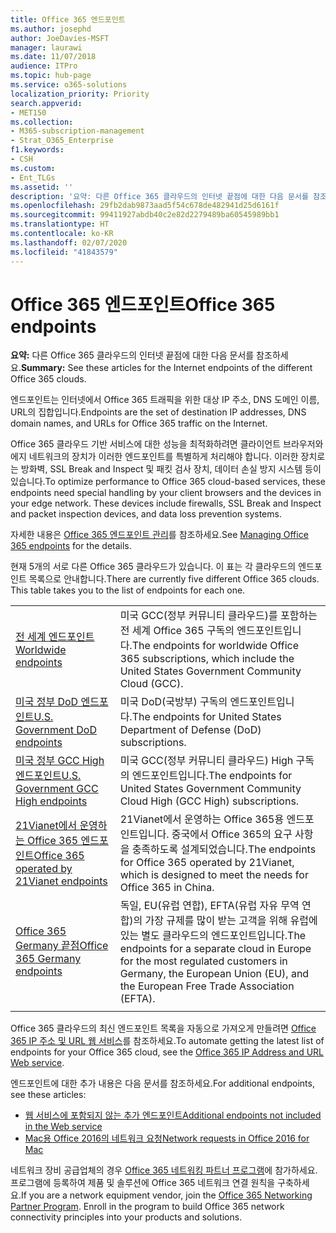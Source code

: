```yaml
---
title: Office 365 엔드포인트
ms.author: josephd
author: JoeDavies-MSFT
manager: laurawi
ms.date: 11/07/2018
audience: ITPro
ms.topic: hub-page
ms.service: o365-solutions
localization_priority: Priority
search.appverid:
- MET150
ms.collection:
- M365-subscription-management
- Strat_O365_Enterprise
f1.keywords:
- CSH
ms.custom:
- Ent_TLGs
ms.assetid: ''
description: '요약: 다른 Office 365 클라우드의 인터넷 끝점에 대한 다음 문서를 참조하세요.'
ms.openlocfilehash: 29fb2dab9873aad5f54c678de482941d25d6161f
ms.sourcegitcommit: 99411927abdb40c2e82d2279489ba60545989bb1
ms.translationtype: HT
ms.contentlocale: ko-KR
ms.lasthandoff: 02/07/2020
ms.locfileid: "41843579"
---
```

# <a name="office-365-endpoints"></a><span data-ttu-id="62648-103">Office 365 엔드포인트</span><span class="sxs-lookup"><span data-stu-id="62648-103">Office 365 endpoints</span></span>

<span data-ttu-id="62648-104">**요약:** 다른 Office 365 클라우드의 인터넷 끝점에 대한 다음 문서를 참조하세요.</span><span class="sxs-lookup"><span data-stu-id="62648-104">**Summary:** See these articles for the Internet endpoints of the different Office 365 clouds.</span></span>
  
<span data-ttu-id="62648-105">엔드포인트는 인터넷에서 Office 365 트래픽을 위한 대상 IP 주소, DNS 도메인 이름, URL의 집합입니다.</span><span class="sxs-lookup"><span data-stu-id="62648-105">Endpoints are the set of destination IP addresses, DNS domain names, and URLs for Office 365 traffic on the Internet.</span></span> 

<span data-ttu-id="62648-p101">Office 365 클라우드 기반 서비스에 대한 성능을 최적화하려면 클라이언트 브라우저와 에지 네트워크의 장치가 이러한 엔드포인트를 특별하게 처리해야 합니다. 이러한 장치로는 방화벽, SSL Break and Inspect 및 패킷 검사 장치, 데이터 손실 방지 시스템 등이 있습니다.</span><span class="sxs-lookup"><span data-stu-id="62648-p101">To optimize performance to Office 365 cloud-based services, these endpoints need special handling by your client browsers and the devices in your edge network. These devices include firewalls, SSL Break and Inspect and packet inspection devices, and data loss prevention systems.</span></span>

<span data-ttu-id="62648-108">자세한 내용은 [Office 365 엔드포인트 관리](managing-office-365-endpoints.md)를 참조하세요.</span><span class="sxs-lookup"><span data-stu-id="62648-108">See [Managing Office 365 endpoints](managing-office-365-endpoints.md) for the details.</span></span>

<span data-ttu-id="62648-p102">현재 5개의 서로 다른 Office 365 클라우드가 있습니다. 이 표는 각 클라우드의 엔드포인트 목록으로 안내합니다.</span><span class="sxs-lookup"><span data-stu-id="62648-p102">There are currently five different Office 365 clouds. This table takes you to the list of endpoints for each one.</span></span>

|||
|:-------|:-----|
| [<span data-ttu-id="62648-111">전 세계 엔드포인트</span><span class="sxs-lookup"><span data-stu-id="62648-111">Worldwide endpoints</span></span>](urls-and-ip-address-ranges.md) | <span data-ttu-id="62648-112">미국 GCC(정부 커뮤니티 클라우드)를 포함하는 전 세계 Office 365 구독의 엔드포인트입니다.</span><span class="sxs-lookup"><span data-stu-id="62648-112">The endpoints for worldwide Office 365 subscriptions, which include the United States Government Community Cloud (GCC).</span></span> |
| [<span data-ttu-id="62648-113">미국 정부 DoD 엔드포인트</span><span class="sxs-lookup"><span data-stu-id="62648-113">U.S. Government DoD endpoints</span></span>](office-365-u-s-government-dod-endpoints.md) | <span data-ttu-id="62648-114">미국 DoD(국방부) 구독의 엔드포인트입니다.</span><span class="sxs-lookup"><span data-stu-id="62648-114">The endpoints for United States Department of Defense (DoD) subscriptions.</span></span> |
| [<span data-ttu-id="62648-115">미국 정부 GCC High 엔드포인트</span><span class="sxs-lookup"><span data-stu-id="62648-115">U.S. Government GCC High endpoints</span></span>](office-365-u-s-government-gcc-high-endpoints.md) | <span data-ttu-id="62648-116">미국 GCC(정부 커뮤니티 클라우드) High 구독의 엔드포인트입니다.</span><span class="sxs-lookup"><span data-stu-id="62648-116">The endpoints for United States Government Community Cloud High (GCC High) subscriptions.</span></span> |
| [<span data-ttu-id="62648-117">21Vianet에서 운영하는 Office 365 엔드포인트</span><span class="sxs-lookup"><span data-stu-id="62648-117">Office 365 operated by 21Vianet endpoints</span></span>](urls-and-ip-address-ranges-21vianet.md) | <span data-ttu-id="62648-118">21Vianet에서 운영하는 Office 365용 엔드포인트입니다. 중국에서 Office 365의 요구 사항을 충족하도록 설계되었습니다.</span><span class="sxs-lookup"><span data-stu-id="62648-118">The endpoints for Office 365 operated by 21Vianet, which is designed to meet the needs for Office 365 in China.</span></span> |
| [<span data-ttu-id="62648-119">Office 365 Germany 끝점</span><span class="sxs-lookup"><span data-stu-id="62648-119">Office 365 Germany endpoints</span></span>](office-365-germany-endpoints.md) | <span data-ttu-id="62648-120">독일, EU(유럽 연합), EFTA(유럽 자유 무역 연합)의 가장 규제를 많이 받는 고객을 위해 유럽에 있는 별도 클라우드의 엔드포인트입니다.</span><span class="sxs-lookup"><span data-stu-id="62648-120">The endpoints for a separate cloud in Europe for the most regulated customers in Germany, the European Union (EU), and the European Free Trade Association (EFTA).</span></span> |
|||

<span data-ttu-id="62648-121">Office 365 클라우드의 최신 엔드포인트 목록을 자동으로 가져오게 만들려면 [Office 365 IP 주소 및 URL 웹 서비스](office-365-ip-web-service.md)를 참조하세요.</span><span class="sxs-lookup"><span data-stu-id="62648-121">To automate getting the latest list of endpoints for your Office 365 cloud, see the [Office 365 IP Address and URL Web service](office-365-ip-web-service.md).</span></span>

<span data-ttu-id="62648-122">엔드포인트에 대한 추가 내용은 다음 문서를 참조하세요.</span><span class="sxs-lookup"><span data-stu-id="62648-122">For additional endpoints, see these articles:</span></span>

- [<span data-ttu-id="62648-123">웹 서비스에 포함되지 않는 추가 엔드포인트</span><span class="sxs-lookup"><span data-stu-id="62648-123">Additional endpoints not included in the Web service</span></span>](additional-office365-ip-addresses-and-urls.md)
- [<span data-ttu-id="62648-124">Mac용 Office 2016의 네트워크 요청</span><span class="sxs-lookup"><span data-stu-id="62648-124">Network requests in Office 2016 for Mac</span></span>](network-requests-in-office-2016-for-mac.md)

<span data-ttu-id="62648-p103">네트워크 장비 공급업체의 경우 [Office 365 네트워킹 파트너 프로그램](office-365-networking-partner-program.md)에 참가하세요. 프로그램에 등록하여 제품 및 솔루션에 Office 365 네트워크 연결 원칙을 구축하세요.</span><span class="sxs-lookup"><span data-stu-id="62648-p103">If you are a network equipment vendor, join the [Office 365 Networking Partner Program](office-365-networking-partner-program.md). Enroll in the program to build Office 365 network connectivity principles into your products and solutions.</span></span> 
